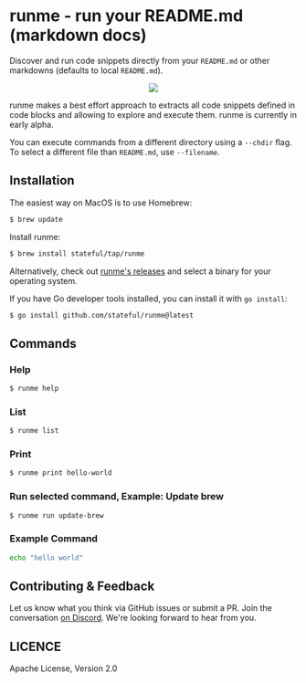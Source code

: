 # runme - run your README.md (markdown docs)

Discover and run code snippets directly from your `README.md` or other markdowns (defaults to local `README.md`).

<p align="center">
  <img src="https://user-images.githubusercontent.com/16108792/219193634-9d784e77-71f6-4c87-8c89-244d7290db1c.gif" />
</p>

runme makes a best effort approach to extracts all code snippets defined in code blocks and allowing to explore and execute them. runme is currently in early alpha.

You can execute commands from a different directory using a `--chdir` flag.
To select a different file than `README.md`, use `--filename`.

## Installation

The easiest way on MacOS is to use Homebrew:

```sh { name=update-brew }
$ brew update
```

Install runme:

```sh
$ brew install stateful/tap/runme
```

Alternatively, check out [runme's releases](https://github.com/stateful/runme/releases) and select
a binary for your operating system.

If you have Go developer tools installed, you can install it with `go install`:

```sh
$ go install github.com/stateful/runme@latest
```

## Commands

### Help

```sh { interactive=false }
$ runme help
```

### List

```sh
$ runme list
```

### Print

```sh { interactive=false }
$ runme print hello-world
```

### Run selected command, Example: Update brew

```sh
$ runme run update-brew
```

### Example Command

```sh { name=hello-world }
echo "hello world"
```

## Contributing & Feedback

Let us know what you think via GitHub issues or submit a PR. Join the conversation [on Discord](https://discord.gg/MFtwcSvJsk). We're looking forward to hear from you.

## LICENCE

Apache License, Version 2.0
